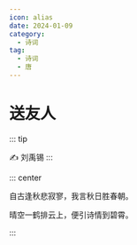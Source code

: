 ```yaml
---
icon: alias
date: 2024-01-09
category:
  - 诗词
tag:
  - 诗词
  - 唐
---
```


# 送友人

<!-- more -->

::: tip

✍️ 刘禹锡
:::

::: center

自古逢秋悲寂寥，我言秋日胜春朝。

晴空一鹤排云上，便引诗情到碧霄。

:::